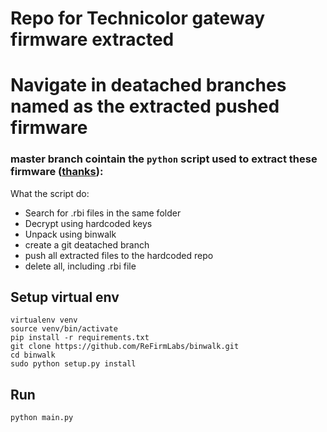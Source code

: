 # Repo for Technicolor gateway firmware extracted

# Navigate in deatached branches named as the extracted pushed firmware


### master branch cointain the `python` script used to extract these firmware ([thanks](https://repository.ilpuntotecnico.com/files/Ansuel/Script%20Decrypt%20Firmware%20RBI/)):

What the script do:
- Search for .rbi files in the same folder
- Decrypt using hardcoded keys
- Unpack using binwalk
- create a git deatached branch
- push all extracted files to the hardcoded repo
- delete all, including .rbi file

## Setup virtual env
```
virtualenv venv
source venv/bin/activate
pip install -r requirements.txt
git clone https://github.com/ReFirmLabs/binwalk.git
cd binwalk
sudo python setup.py install
```
## Run
```python
python main.py
```
